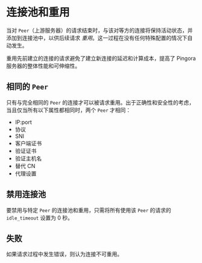 # 连接池和重用

当对 `Peer`（上游服务器）的请求结束时，与该对等方的连接将保持活动状态，并添加到连接池中，以供后续请求 _重用_。这一过程在没有任何特殊配置的情况下自动发生。

重用先前建立的连接的请求避免了建立新连接的延迟和计算成本，提高了 Pingora 服务器的整体性能和可伸缩性。

## 相同的 `Peer`
只有与完全相同的 `Peer` 的连接才可以被请求重用。出于正确性和安全性的考虑，当且仅当所有以下属性都相同时，两个 `Peer` 才相同：
* IP:port
* 协议
* SNI
* 客户端证书
* 验证证书
* 验证主机名
* 替代 CN
* 代理设置

## 禁用连接池
要禁用与特定 `Peer` 的连接池和重用，只需将所有使用该 `Peer` 的请求的 `idle_timeout` 设置为 0 秒。

## 失败
如果请求过程中发生错误，则认为连接不可重用。
